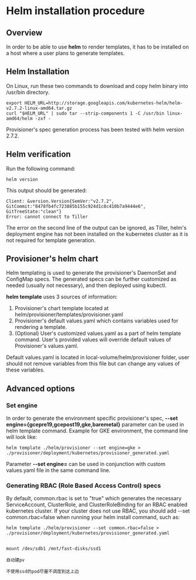 # Helm installation procedure 

## Overview

In order to be able to use **helm** to render templates, it has to be installed on a host where a user plans
to generate templates.

## Helm Installation
On Linux, run these two commands to download and copy helm binary into /usr/bin directory.

``` console
export HELM_URL=http://storage.googleapis.com/kubernetes-helm/helm-v2.7.2-linux-amd64.tar.gz
curl "$HELM_URL" | sudo tar --strip-components 1 -C /usr/bin linux-amd64/helm -zxf -
```
Provisioner's spec generation process has been tested with helm version 2.7.2.

## Helm verification

Run the following command:
``` console
helm version
```

This output should be generated:
``` console
Client: &version.Version{SemVer:"v2.7.2", GitCommit:"8478fb4fc723885b155c924d1c8c410b7a9444e6", GitTreeState:"clean"}
Error: cannot connect to Tiller
``` 

The error on the second line of the output can be ignored, as Tiller, helm's deployment engine has not been installed on the 
kubernetes cluster as it is not required for template generation.

## Provisioner's helm chart

Helm templating is used to generate the provisioner's DaemonSet and ConfigMap specs.
The generated specs can be further customized as needed (usually not necessary), and then deployed using kubectl.

**helm template** uses 3 sources of information:
1. Provisioner's chart template located at helm/provisioner/templates/provisioner.yaml
2. Provisioner's default values.yaml which contains variables used for rendering a template.
3. (Optional) User's customized values.yaml as a part of helm template command. User's provided
   values will override default values of Provisioner's values.yaml.

Default values.yaml is located in local-volume/helm/provisioner folder, user should not remove variables from this file but can
change any values of these variables.

## Advanced options

### Set engine
In order to generate the environment specific provisioner's spec, **--set engine={gcepre19,gcepost19,gke,baremetal}** parameter
can be used in helm template command. Example for GKE environment, the command line will look like:

``` console
helm template ./helm/provisioner --set engine=gke > ./provisioner/deployment/kubernetes/provisioner_generated.yaml
```
Parameter **--set engine=** can be used in conjunction with custom values.yaml file in the same command line.

### Generating RBAC (Role Based Access Control) specs
By default, common.rbac is set to "true" which generates the necessary ServiceAccount, ClusterRole, and ClusterRoleBinding
for an RBAC enabled kubernetes cluster. If your cluster does not use RBAC, you should add --set common.rbac=false when
running your helm install command, such as:

``` console
helm template ./helm/provisioner --set common.rbac=false > ./provisioner/deployment/kubernetes/provisioner_generated.yaml


mount /dev/sdb1 /mnt/fast-disks/ssd1

自动建pv

不使用ssd的pod尽量不调度到这上边